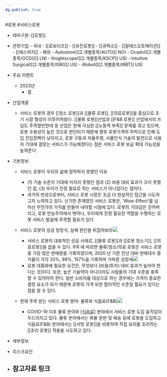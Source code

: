 ```yaml
---
dg-publish: true
---
```

#로봇 #서비스로봇


- 테마구분: [[로봇]]


- 관련기업
		- 국내
			- [[로보티즈]]
			- [[유진로봇]]
			- [[큐렉소]]
			- [[알에스오토메이션]]
			- [[에스피지]]
		- 해외
			- Autostore([[2.개별종목/AUTO]] NO)
			- Ocado([[2.개별종목/OCDO]] LN) 
			- Knightscope([[2.개별종목/KSCP]] US)
			- Intuitive Surgical([[2.개별종목/ISRG]] US)
			- iRobot([[2.개별종목/IRBT]] US)


- 주요 이벤트
	- 2023년
		- 월




- 산업개괄
	- 서비스 로봇의 경우 [[청소 로봇]]과 [[물류 로봇]], [[의료로봇]]을 중심으로 초기 시장 형성이 이루어져왔다. [[물류 로봇]]산업과 [[F&B 로봇]] 산업에서의 쓰임도 주목할만한데 동 산업은 현재 극심한 [[노동력 부족]] 문제를 겪고 있으며, 로봇 수용성이 높은 것으로 판단되기 때문에 향후 로봇가격의 하락으로 인해 도입 진입장벽이 낮아지고, 로봇 구동과 자율주행, 사물인식 기술의 발전으로 사용자 기대에 걸맞는 서비스가 가능해졌다는 점은 서비스 로봇 보급 확대 가능성을 높여준다


- 기본정보
	- 서비스 로봇이 우리의 삶에 정착하지 못했던 이유
		- (1) 기술 수준이 기대에 미치지 못했던 점과 (2) 비용 대비 효과가 크지 못했던 점, (3) 우리가 진정 필요로 하는 서비스가 아니었다는 점이다. 
		- 과거의 반성으로부터, 서비스 로봇 시장은 조금 더 현실적인 접근을 시도하고자 노력하고 있다. 신기한 존재였던 서비스 로봇은, ‘Wow-Effect’를 넘어선 무언가의 가치를 만들어 내야할 시점에 있다. 로봇의 기대감은 걷어버리고, 로봇 만능주의에서 벗어나, 우리에게 진정 필요한 역할을 수행하는 로봇 서비스 발굴에 주목할 필요가 있다
	- 서비스 로봇의 성공 방정식, 실패 원인을 뒤집어보라![](https://i.imgur.com/tsd5JFO.png)

		- 서비스 로봇의 대표적인 성공 사례로, [[물류 로봇]]과 [[로봇 청소기]], [[의료로봇]]을 꼽을 수 있다. IFR 에 따르면 물류/청소/의료 로봇은 서비스 로봇 중 가장 많은 판매량을 기록하였으며, 2020 년 기준 전년 대비 판매대수 증가율이 각각 33%, 89%, 157%을 기록하며 가파른 성장세![](https://i.imgur.com/tK3BGvS.png)
		- 로봇 대중화에 필요한 요건은, 무엇보다 [비용(투자) 대비 효과가 높아야 한다는 것]이다. 또한, 높은 기술력이 아니더라도 사람들의 기대 수준을 충족할 수 있어야하 한다. 일반 소비자를 대상으로 하는 경우에는 가격이 중요한 결정 요소가 되기 때문에 로봇의 가격 또한 합리적인 수준일 필요가 있다는 점을 알 수 있다.
	- 현재 주목 받는 서비스 로봇 분야: 물류와 식음료(F&B)![](https://i.imgur.com/nq8R20U.png)

		- COVID-19 이후 물류 분야와 [[식음료]](F&B) 분야에서 서비스 로봇 도입 움직임이 두드러지고 있다. 물류 분야에서는 화물 운반 및 배송 등에 로봇을 도입하고 식음료(F&B) 분야에서는 [[서빙 로봇]]을 비롯하여 직접 요리를 조리하는 [[조리 로봇]] 적용을 시도하고 있다. 


- 세부정보



- 리스크요인




- 참고자료 링크
	- 

